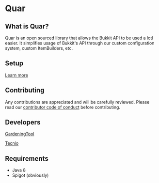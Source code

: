 # Quar

## What is Quar?
Quar is an open sourced library that allows the Bukkit API to be used a lotl easier. It simplifies usage of Bukkit's API through our custom configuration system, custom ItemBuilders, etc.

## Setup

[Learn more](https://github.com/GardeningTool/Quar/wiki/Setup)

## Contributing

Any contributions are appreciated and will be carefully reviewed. Please read our [contributor code of conduct](https://github.com/GardeningTool/Quar/blob/main/CONTRIBUTOR_CODE_OF_CONDUCT.md) before contributing.

## Developers
[GardeningTool](https://github.com/GardeningTool/)

[Tecnio](https://github.com/Tecnio/)

## Requirements

- Java 8
- Spigot (obviously)